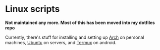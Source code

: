 Linux scripts
=============
**Not maintained any more. Most of this has been moved into my dotfiles repo**

Currently, there's stuff for installing and setting up [Arch][0] on personal
machines, [Ubuntu][1] on servers, and [Termux][1] on android.


[0]: https://www.archlinux.org/
[1]: https://www.ubuntu.com/
[2]: https://termux.com/
